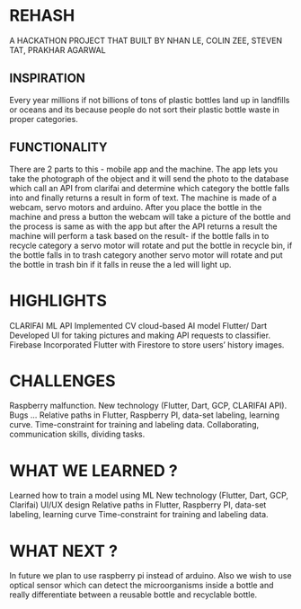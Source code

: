 # REHASH

A HACKATHON PROJECT THAT BUILT BY NHAN LE, COLIN ZEE, STEVEN TAT, PRAKHAR AGARWAL

## INSPIRATION

Every year millions if not billions of tons of plastic bottles land up in landfills or oceans and its because people do not sort their plastic bottle waste in proper categories.

## FUNCTIONALITY

There are 2 parts to this - mobile app and the machine. The app lets you take the photograph of the object and it will send the photo to the database which call an API from clarifai and determine which category the bottle falls into and finally returns a result in form of text. The machine is made of a webcam, servo motors and arduino. After you place the bottle in the machine and press a button the webcam will take a picture of the bottle and the process is same as with the app but after the API returns a result the machine will perform a task based on the result- if the bottle falls in to recycle category a servo motor will rotate and put the bottle in recycle bin, if the bottle falls in to trash category another servo motor will rotate and put the bottle in trash bin if it falls in reuse the a led will light up.

# HIGHLIGHTS

CLARIFAI ML API
Implemented CV cloud-based AI model
Flutter/ Dart
Developed UI for taking pictures and making API requests to classifier.
Firebase
Incorporated Flutter with Firestore to store users’ history images.


# CHALLENGES
Raspberry malfunction.
New technology (Flutter, Dart, GCP, CLARIFAI API).
Bugs … 
Relative paths in Flutter, Raspberry PI, data-set labeling, learning curve.
Time-constraint for training and labeling data.
Collaborating, communication skills, dividing tasks.

# WHAT WE LEARNED ?

Learned how to train a model using ML
New technology (Flutter, Dart, GCP, Clarifai)
UI/UX design
Relative paths in Flutter, Raspberry PI, data-set labeling, learning curve
Time-constraint for training and labeling data.




# WHAT NEXT ?

In future we plan to use raspberry pi instead of arduino. Also we wish to use optical sensor which can detect the microorganisms inside a bottle and really differentiate between a reusable bottle and recyclable bottle.
